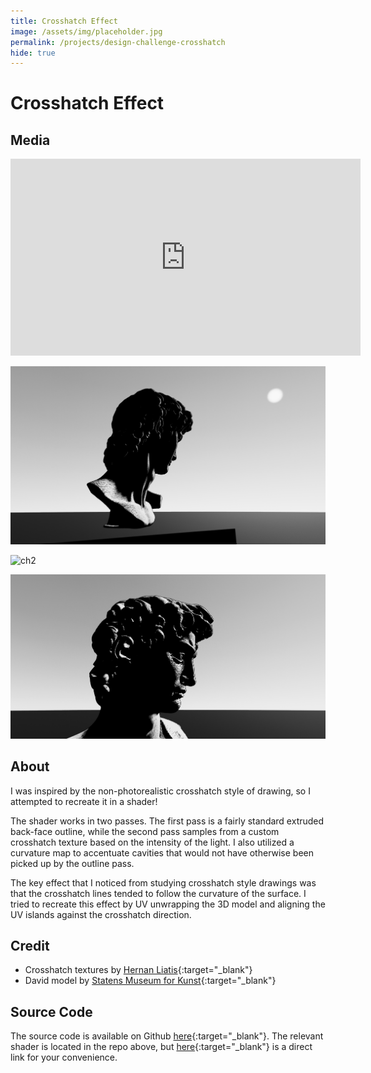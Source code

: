 ```yaml
---
title: Crosshatch Effect
image: /assets/img/placeholder.jpg
permalink: /projects/design-challenge-crosshatch
hide: true
---
```


# Crosshatch Effect

## Media

<iframe width="560" height="315" src="https://www.youtube.com/embed/BZ6p3Yt_1oQ" frameborder="0" allow="accelerometer; autoplay; encrypted-media; gyroscope; picture-in-picture" allowfullscreen></iframe>

![ch1](/assets/img/design-challenge/ch1.png)

![ch2](/assets/img/design-challenge/ch2.png)

![ch3](/assets/img/design-challenge/ch3.png)

## About

I was inspired by the non-photorealistic crosshatch style of drawing, so I attempted to recreate it in a shader!

The shader works in two passes. The first pass is a fairly standard extruded back-face outline, while the second pass samples from a custom crosshatch texture based on the intensity of the light. I also utilized a curvature map to accentuate cavities that would not have otherwise been picked up by the outline pass.

The key effect that I noticed from studying crosshatch style drawings was that the crosshatch lines tended to follow the curvature of the surface. I tried to recreate this effect by UV unwrapping the 3D model and aligning the UV islands against the crosshatch direction.

## Credit

- Crosshatch textures by [Hernan Liatis](https://sites.google.com/site/cs7490finalrealtimehatching/files){:target="_blank"}
- David model by [Statens Museum for Kunst](https://www.myminifactory.com/object/3d-print-head-of-michelangelo-s-david-52645){:target="_blank"}

## Source Code

The source code is available on Github [here](https://github.com/danielshervheim/design-challenge){:target="_blank"}. The relevant shader is located in the repo above, but [here](https://github.com/danielshervheim/design-challenge/blob/master/src/Cross%20Hatch%20Effect/Assets/Shaders/CrossHatch.shader){:target="_blank"} is a direct link for your convenience.
